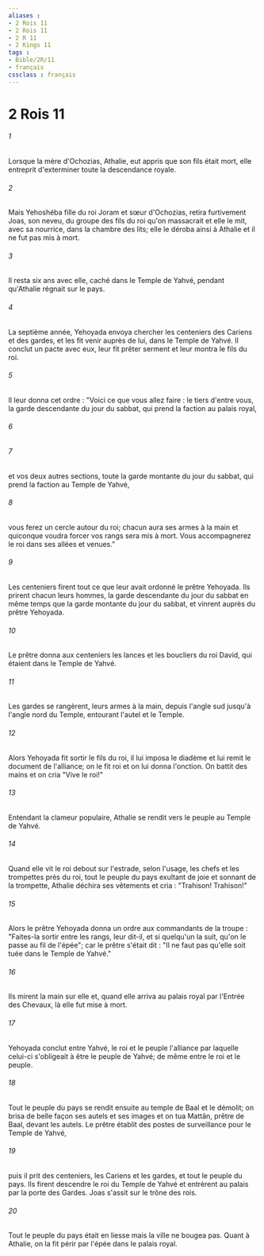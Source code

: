 ```yaml
---
aliases : 
- 2 Rois 11
- 2 Rois 11
- 2 R 11
- 2 Kings 11
tags : 
- Bible/2R/11
- français
cssclass : français
---
```


# 2 Rois 11

###### 1
Lorsque la mère d'Ochozias, Athalie, eut appris que son fils était mort, elle entreprit d'exterminer toute la descendance royale.
###### 2
Mais Yehoshéba fille du roi Joram et sœur d'Ochozias, retira furtivement Joas, son neveu, du groupe des fils du roi qu'on massacrait et elle le mit, avec sa nourrice, dans la chambre des lits; elle le déroba ainsi à Athalie et il ne fut pas mis à mort.
###### 3
Il resta six ans avec elle, caché dans le Temple de Yahvé, pendant qu'Athalie régnait sur le pays.
###### 4
La septième année, Yehoyada envoya chercher les centeniers des Cariens et des gardes, et les fit venir auprès de lui, dans le Temple de Yahvé. Il conclut un pacte avec eux, leur fit prêter serment et leur montra le fils du roi.
###### 5
Il leur donna cet ordre : "Voici ce que vous allez faire : le tiers d'entre vous, la garde descendante du jour du sabbat, qui prend la faction au palais royal,
###### 6

###### 7
et vos deux autres sections, toute la garde montante du jour du sabbat, qui prend la faction au Temple de Yahvé,
###### 8
vous ferez un cercle autour du roi; chacun aura ses armes à la main et quiconque voudra forcer vos rangs sera mis à mort. Vous accompagnerez le roi dans ses allées et venues."
###### 9
Les centeniers firent tout ce que leur avait ordonné le prêtre Yehoyada. Ils prirent chacun leurs hommes, la garde descendante du jour du sabbat en même temps que la garde montante du jour du sabbat, et vinrent auprès du prêtre Yehoyada.
###### 10
Le prêtre donna aux centeniers les lances et les boucliers du roi David, qui étaient dans le Temple de Yahvé.
###### 11
Les gardes se rangèrent, leurs armes à la main, depuis l'angle sud jusqu'à l'angle nord du Temple, entourant l'autel et le Temple.
###### 12
Alors Yehoyada fit sortir le fils du roi, il lui imposa le diadème et lui remit le document de l'alliance; on le fit roi et on lui donna l'onction. On battit des mains et on cria "Vive le roi!"
###### 13
Entendant la clameur populaire, Athalie se rendit vers le peuple au Temple de Yahvé.
###### 14
Quand elle vit le roi debout sur l'estrade, selon l'usage, les chefs et les trompettes près du roi, tout le peuple du pays exultant de joie et sonnant de la trompette, Athalie déchira ses vêtements et cria : "Trahison! Trahison!"
###### 15
Alors le prêtre Yehoyada donna un ordre aux commandants de la troupe : "Faites-la sortir entre les rangs, leur dit-il, et si quelqu'un la suit, qu'on le passe au fil de l'épée"; car le prêtre s'était dit : "Il ne faut pas qu'elle soit tuée dans le Temple de Yahvé."
###### 16
Ils mirent la main sur elle et, quand elle arriva au palais royal par l'Entrée des Chevaux, là elle fut mise à mort.
###### 17
Yehoyada conclut entre Yahvé, le roi et le peuple l'alliance par laquelle celui-ci s'obligeait à être le peuple de Yahvé; de même entre le roi et le peuple.
###### 18
Tout le peuple du pays se rendit ensuite au temple de Baal et le démolit; on brisa de belle façon ses autels et ses images et on tua Mattân, prêtre de Baal, devant les autels. Le prêtre établit des postes de surveillance pour le Temple de Yahvé,
###### 19
puis il prit des centeniers, les Cariens et les gardes, et tout le peuple du pays. Ils firent descendre le roi du Temple de Yahvé et entrèrent au palais par la porte des Gardes. Joas s'assit sur le trône des rois.
###### 20
Tout le peuple du pays était en liesse mais la ville ne bougea pas. Quant à Athalie, on la fit périr par l'épée dans le palais royal.
